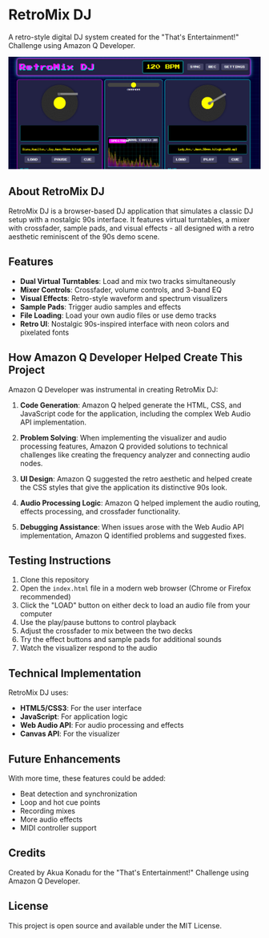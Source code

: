 # RetroMix DJ

A retro-style digital DJ system created for the "That's Entertainment!" Challenge using Amazon Q Developer.

![RetroMix DJ Screenshot](img/Screenshot.png)

## About RetroMix DJ

RetroMix DJ is a browser-based DJ application that simulates a classic DJ setup with a nostalgic 90s interface. It features virtual turntables, a mixer with crossfader, sample pads, and visual effects - all designed with a retro aesthetic reminiscent of the 90s demo scene.

## Features

- **Dual Virtual Turntables**: Load and mix two tracks simultaneously
- **Mixer Controls**: Crossfader, volume controls, and 3-band EQ
- **Visual Effects**: Retro-style waveform and spectrum visualizers
- **Sample Pads**: Trigger audio samples and effects
- **File Loading**: Load your own audio files or use demo tracks
- **Retro UI**: Nostalgic 90s-inspired interface with neon colors and pixelated fonts

## How Amazon Q Developer Helped Create This Project

Amazon Q Developer was instrumental in creating RetroMix DJ:

1. **Code Generation**: Amazon Q helped generate the HTML, CSS, and JavaScript code for the application, including the complex Web Audio API implementation.

2. **Problem Solving**: When implementing the visualizer and audio processing features, Amazon Q provided solutions to technical challenges like creating the frequency analyzer and connecting audio nodes.

3. **UI Design**: Amazon Q suggested the retro aesthetic and helped create the CSS styles that give the application its distinctive 90s look.

4. **Audio Processing Logic**: Amazon Q helped implement the audio routing, effects processing, and crossfader functionality.

5. **Debugging Assistance**: When issues arose with the Web Audio API implementation, Amazon Q identified problems and suggested fixes.

## Testing Instructions

1. Clone this repository
2. Open the `index.html` file in a modern web browser (Chrome or Firefox recommended)
3. Click the "LOAD" button on either deck to load an audio file from your computer
4. Use the play/pause buttons to control playback
5. Adjust the crossfader to mix between the two decks
6. Try the effect buttons and sample pads for additional sounds
7. Watch the visualizer respond to the audio

## Technical Implementation

RetroMix DJ uses:

- **HTML5/CSS3**: For the user interface
- **JavaScript**: For application logic
- **Web Audio API**: For audio processing and effects
- **Canvas API**: For the visualizer

## Future Enhancements

With more time, these features could be added:

- Beat detection and synchronization
- Loop and hot cue points
- Recording mixes
- More audio effects
- MIDI controller support

## Credits

Created by Akua Konadu for the "That's Entertainment!" Challenge using Amazon Q Developer.

## License

This project is open source and available under the MIT License.
